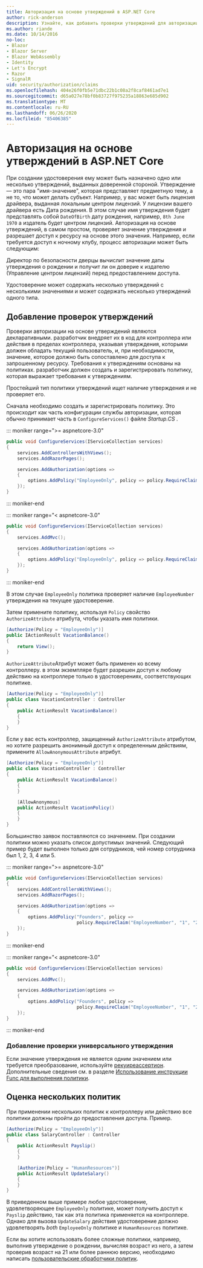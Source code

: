 ```yaml
---
title: Авторизация на основе утверждений в ASP.NET Core
author: rick-anderson
description: Узнайте, как добавить проверки утверждений для авторизации в ASP.NET Core приложении.
ms.author: riande
ms.date: 10/14/2016
no-loc:
- Blazor
- Blazor Server
- Blazor WebAssembly
- Identity
- Let's Encrypt
- Razor
- SignalR
uid: security/authorization/claims
ms.openlocfilehash: 404e26f0fb5e71dbc22b1c08a2f8caf8461ad7e1
ms.sourcegitcommit: d65a027e78bf0b83727f975235a18863e685d902
ms.translationtype: MT
ms.contentlocale: ru-RU
ms.lasthandoff: 06/26/2020
ms.locfileid: "85406385"
---
```

# <a name="claims-based-authorization-in-aspnet-core"></a>Авторизация на основе утверждений в ASP.NET Core

<a name="security-authorization-claims-based"></a>

При создании удостоверения ему может быть назначено одно или несколько утверждений, выданных доверенной стороной. Утверждение — это пара "имя-значение", которая представляет предметную тему, а не то, что может делать субъект. Например, у вас может быть лицензия драйвера, выданная локальным центром лицензий. У лицензии вашего драйвера есть Дата рождения. В этом случае имя утверждения будет представлять собой `DateOfBirth` дату рождения, например, `8th June 1970` а издатель будет центром лицензий. Авторизация на основе утверждений, в самом простом, проверяет значение утверждения и разрешает доступ к ресурсу на основе этого значения. Например, если требуется доступ к ночному клубу, процесс авторизации может быть следующим:

Директор по безопасности дверцы вычислит значение даты утверждения о рождении и получит ли он доверие к издателю (Управление центром лицензий) перед предоставлением доступа.

Удостоверение может содержать несколько утверждений с несколькими значениями и может содержать несколько утверждений одного типа.

## <a name="adding-claims-checks"></a>Добавление проверок утверждений

Проверки авторизации на основе утверждений являются декларативными. разработчик внедряет их в код для контроллера или действия в пределах контроллера, указывая утверждения, которыми должен обладать текущий пользователь, и, при необходимости, значение, которое должно быть сопоставлено для доступа к запрошенному ресурсу. Требования к утверждениям основаны на политиках. разработчик должен создать и зарегистрировать политику, которая выражает требования к утверждениям.

Простейший тип политики утверждений ищет наличие утверждения и не проверяет его.

Сначала необходимо создать и зарегистрировать политику. Это происходит как часть конфигурации службы авторизации, которая обычно принимает часть в `ConfigureServices()` файле *Startup.CS* .

::: moniker range=">= aspnetcore-3.0"

```csharp
public void ConfigureServices(IServiceCollection services)
{
    services.AddControllersWithViews();
    services.AddRazorPages();

    services.AddAuthorization(options =>
    {
        options.AddPolicy("EmployeeOnly", policy => policy.RequireClaim("EmployeeNumber"));
    });
}
```

::: moniker-end

::: moniker range="< aspnetcore-3.0"

```csharp
public void ConfigureServices(IServiceCollection services)
{
    services.AddMvc();

    services.AddAuthorization(options =>
    {
        options.AddPolicy("EmployeeOnly", policy => policy.RequireClaim("EmployeeNumber"));
    });
}
```

::: moniker-end

В этом случае `EmployeeOnly` политика проверяет наличие `EmployeeNumber` утверждения на текущее удостоверение.

Затем примените политику, используя `Policy` свойство `AuthorizeAttribute` атрибута, чтобы указать имя политики.

```csharp
[Authorize(Policy = "EmployeeOnly")]
public IActionResult VacationBalance()
{
    return View();
}
```

`AuthorizeAttribute`Атрибут может быть применен ко всему контроллеру. в этом экземпляре будет разрешен доступ к любому действию на контроллере только в удостоверениях, соответствующих политике.

```csharp
[Authorize(Policy = "EmployeeOnly")]
public class VacationController : Controller
{
    public ActionResult VacationBalance()
    {
    }
}
```

Если у вас есть контроллер, защищенный `AuthorizeAttribute` атрибутом, но хотите разрешить анонимный доступ к определенным действиям, примените `AllowAnonymousAttribute` атрибут.

```csharp
[Authorize(Policy = "EmployeeOnly")]
public class VacationController : Controller
{
    public ActionResult VacationBalance()
    {
    }

    [AllowAnonymous]
    public ActionResult VacationPolicy()
    {
    }
}
```

Большинство заявок поставляются со значением. При создании политики можно указать список допустимых значений. Следующий пример будет выполнен только для сотрудников, чей номер сотрудника был 1, 2, 3, 4 или 5.

::: moniker range=">= aspnetcore-3.0"

```csharp
public void ConfigureServices(IServiceCollection services)
{
    services.AddControllersWithViews();
    services.AddRazorPages();

    services.AddAuthorization(options =>
    {
        options.AddPolicy("Founders", policy =>
                          policy.RequireClaim("EmployeeNumber", "1", "2", "3", "4", "5"));
    });
}
```

::: moniker-end

::: moniker range="< aspnetcore-3.0"

```csharp
public void ConfigureServices(IServiceCollection services)
{
    services.AddMvc();

    services.AddAuthorization(options =>
    {
        options.AddPolicy("Founders", policy =>
                          policy.RequireClaim("EmployeeNumber", "1", "2", "3", "4", "5"));
    });
}
```

::: moniker-end
### <a name="add-a-generic-claim-check"></a>Добавление проверки универсального утверждения

Если значение утверждения не является одним значением или требуется преобразование, используйте [рекуиреассертион](/dotnet/api/microsoft.aspnetcore.authorization.authorizationpolicybuilder.requireassertion). Дополнительные сведения см. в разделе [Использование инструкции Func для выполнения политики](xref:security/authorization/policies#use-a-func-to-fulfill-a-policy).

## <a name="multiple-policy-evaluation"></a>Оценка нескольких политик

При применении нескольких политик к контроллеру или действию все политики должны пройти до предоставления доступа. Пример.

```csharp
[Authorize(Policy = "EmployeeOnly")]
public class SalaryController : Controller
{
    public ActionResult Payslip()
    {
    }

    [Authorize(Policy = "HumanResources")]
    public ActionResult UpdateSalary()
    {
    }
}
```

В приведенном выше примере любое удостоверение, удовлетворяющее `EmployeeOnly` политике, может получить доступ к `Payslip` действию, так как эта политика применяется на контроллере. Однако для вызова `UpdateSalary` действия удостоверение должно удовлетворять *both* `EmployeeOnly` политике и `HumanResources` политике.

Если вы хотите использовать более сложные политики, например, выполнив утверждение о рождении, вычисляя возраст из него, а затем проверив возраст на 21 или более раннюю версию, необходимо написать [пользовательские обработчики политик](xref:security/authorization/policies).
